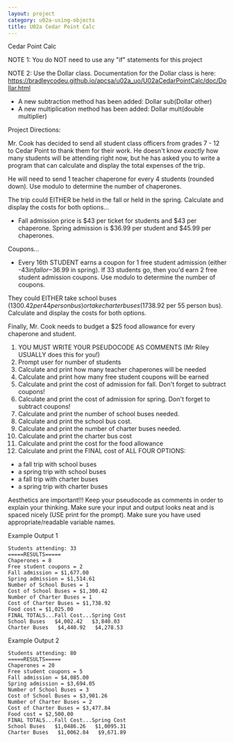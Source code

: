 ```yaml
---
layout: project
category: u02a-using-objects
title: U02a Cedar Point Calc
---
```

Cedar Point Calc

NOTE 1: You do NOT need to use any "if" statements for this project

NOTE 2: Use the Dollar class. Documentation for the Dollar class is here: https://bradleycodeu.github.io/apcsa/u02a_uo/U02aCedarPointCalc/doc/Dollar.html 
- A new subtraction method has been added: Dollar sub(Dollar other) 
- A new multiplication method has been added: Dollar mult(double multiplier)

Project Directions:

Mr. Cook has decided to send all student class officers from grades 7 - 12 to Cedar Point to thank them for their work. He doesn't know *exactly* how many students will be attending right now, but he has asked you to write a program that can  calculate and display the total expenses of the trip.

He will need to send 1 teacher chaperone for every 4 students (rounded down). Use modulo to determine the number of chaperones.

The trip could EITHER be held in the fall or held in the spring. Calculate and display the costs for both options...
- Fall admission price is $43 per ticket for students and $43 per chaperone. Spring admission is $36.99 per student and $45.99 per chaperones.

Coupons...
- Every 16th STUDENT earns a coupon for 1 free student admission (either -$43 in fall or -$36.99 in spring). If 33 students go, then you'd earn 2 free student admission coupons. Use modulo to determine the number of coupons.

They could EITHER take school buses ($1300.42 per 44 person bus) or take charter buses ($1738.92 per 55 person bus). Calculate and display the costs for both options.

Finally, Mr. Cook needs to budget a $25 food allowance for every chaperone and student.


1. YOU MUST WRITE YOUR PSEUDOCODE AS COMMENTS (Mr Riley USUALLY does this for you!)
1. Prompt user for number of students
1. Calculate and print how many teacher chaperones will be needed
1. Calculate and print how many free student coupons will be earned
1. Calculate and print the cost of admission for fall. Don't forget to subtract coupons!
1. Calculate and print the cost of admission for spring. Don't forget to subtract coupons!
1. Calculate and print the number of school buses needed.
1. Calculate and print the school bus cost.
1. Calculate and print the number of charter buses needed.
1. Calculate and print the charter bus cost
1. Calculate and print the cost for the food allowance
1. Calculate and print the FINAL cost of ALL FOUR OPTIONS:
  - a fall trip with school buses
  - a spring trip with school buses
  - a fall trip with charter buses
  - a spring trip with charter buses

Aesthetics are important!!! Keep your pseudocode as comments in order to explain your thinking. Make sure your input and output looks neat and is spaced nicely (USE print for the prompt). Make sure you have used appropriate/readable variable names.

Example Output 1
```
Students attending: 33
=====RESULTS=====
Chaperones = 8
Free student coupons = 2
Fall admission = $1,677.00
Spring admission = $1,514.61
Number of School Buses = 1
Cost of School Buses = $1,300.42
Number of Charter Buses = 1
Cost of Charter Buses = $1,738.92
Food cost = $1,025.00
FINAL TOTALS...Fall Cost...Spring Cost
School Buses   $4,002.42   $3,840.03
Charter Buses   $4,440.92   $4,278.53
```

Example Output 2
```
Students attending: 80
=====RESULTS=====
Chaperones = 20
Free student coupons = 5
Fall admission = $4,085.00
Spring admission = $3,694.05
Number of School Buses = 3
Cost of School Buses = $3,901.26
Number of Charter Buses = 2
Cost of Charter Buses = $3,477.84
Food cost = $2,500.00
FINAL TOTALS...Fall Cost...Spring Cost
School Buses   $1,0486.26   $1,0095.31
Charter Buses   $1,0062.84   $9,671.89
```
  

